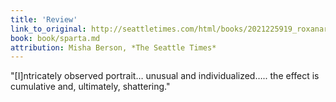 ```yaml
---
title: 'Review'
link_to_original: http://seattletimes.com/html/books/2021225919_roxanarobinsonspartaxml.html
book: book/sparta.md
attribution: Misha Berson, *The Seattle Times*
---
```

"[I]ntricately observed portrait… unusual and individualized….. the effect is cumulative and, ultimately, shattering."

